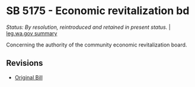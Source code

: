 # SB 5175 - Economic revitalization bd
*Status: By resolution, reintroduced and retained in present status.* | [leg.wa.gov summary](https://app.leg.wa.gov/billsummary?BillNumber=5175&Year=2021)

Concerning the authority of the community economic revitalization board.

## Revisions
* [Original Bill](1/)